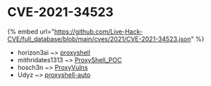 # CVE-2021-34523
{% embed url="https://github.com/Live-Hack-CVE/full_database/blob/main/cves/2021/CVE-2021-34523.json" %}

* horizon3ai ~> [proxyshell](https://www.alice-snow.ru/2021/database/cve-2021-34523/proxyshell-horizon3ai)
* mithridates1313 ~> [ProxyShell_POC](https://www.alice-snow.ru/2021/database/cve-2021-34523/proxyshell_poc-mithridates1313)
* hosch3n ~> [ProxyVulns](https://www.alice-snow.ru/2021/database/cve-2021-34523/proxyvulns-hosch3n)
* Udyz ~> [proxyshell-auto](https://www.alice-snow.ru/2021/database/cve-2021-34523/proxyshell-auto-udyz)